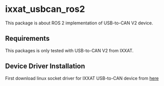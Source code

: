 # ixxat_usbcan_ros2

This package is about ROS 2 implementation of USB-to-CAN V2 device.
## Requirements

This packages is only tested with USB-to-CAN V2 from IXXAT.


## Device Driver Installation

First download linux socket driver for IXXAT USB-to-CAN device from [here](https://www.mediafire.com/file/00n9028e05qlpba/SocketCAN_2_0_378_Modified_PeWu_2022-07-12.tar/file)



